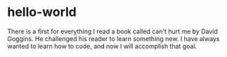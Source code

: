 # hello-world
There is a first for everything
I read a book called can't hurt me by David Goggins.
He challenged his reader to learn something new.
I have always wanted to learn how to code, and now I will accomplish that goal.
